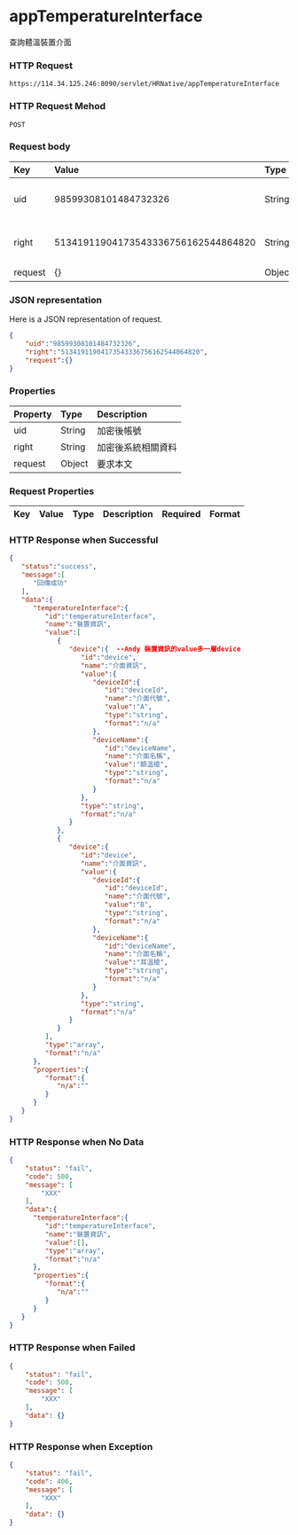 # appTemperatureInterface
查詢體溫裝置介面

### HTTP Request
```
https://114.34.125.246:8090/servlet/HRNative/appTemperatureInterface
```

### HTTP Request Mehod
```
POST
```

### Request body
| Key | Value | Type | Description |
|:----------|:-------------|:-----|:------------|
| uid | 98599308101484732326 | String | 需透過appLogin取得
| right | 51341911904173543336756162544864820 | String | 需透過appLogin取得 |
| request | {} | Object | 查詢條件 |

### JSON representation
Here is a JSON representation of request.
```json
{
    "uid":"98599308101484732326",
    "right":"51341911904173543336756162544864820",
    "request":{}
}
```

### Properties
| Property | Type | Description |
|:---------|:-----|:------------|
| uid   | String | 加密後帳號 |
| right | String | 加密後系統相關資料 |
| request | Object | 要求本文 |

### Request Properties
| Key | Value | Type | Description | Required | Format |
|:----------|:-------------|:-----|:------------|:------------|:------------|


### HTTP Response when Successful
```json
{
   "status":"success",
   "message":[
      "回傳成功"
   ],
   "data":{
      "temperatureInterface":{
         "id":"temperatureInterface",
         "name":"裝置資訊",
         "value":[
            {
               "device":{  --Andy 裝置資訊的value多一層device
                  "id":"device",
                  "name":"介面資訊",
                  "value":{
                     "deviceId":{
                        "id":"deviceId",
                        "name":"介面代號",
                        "value":"A",
                        "type":"string",
                        "format":"n/a"
                     },
                     "deviceName":{
                        "id":"deviceName",
                        "name":"介面名稱",
                        "value":"額溫槍",
                        "type":"string",
                        "format":"n/a"
                     }
                  },
                  "type":"string",
                  "format":"n/a"
               }
            },
            {
               "device":{
                  "id":"device",
                  "name":"介面資訊",
                  "value":{
                     "deviceId":{
                        "id":"deviceId",
                        "name":"介面代號",
                        "value":"B",
                        "type":"string",
                        "format":"n/a"
                     },
                     "deviceName":{
                        "id":"deviceName",
                        "name":"介面名稱",
                        "value":"耳溫槍",
                        "type":"string",
                        "format":"n/a"
                     }
                  },
                  "type":"string",
                  "format":"n/a"
               }
            }
         ],
         "type":"array",
         "format":"n/a"
      },
      "properties":{
         "format":{
            "n/a":""
         }
      }
   }
}
```

### HTTP Response when No Data
```json
{
    "status": "fail",
    "code": 500,
    "message": [
        "XXX"
    ],
    "data":{
      "temperatureInterface":{
         "id":"temperatureInterface",
         "name":"裝置資訊",
         "value":[],
         "type":"array",
         "format":"n/a"
      },
      "properties":{
         "format":{
            "n/a":""
         }
      }
   }
}
```

### HTTP Response when Failed
```json
{
    "status": "fail",
    "code": 500,
    "message": [
        "XXX"
    ],
    "data": {}
}
```

### HTTP Response when Exception
```json
{
    "status": "fail",
    "code": 406,
    "message": [
        "XXX"
    ],
    "data": {}
}
```
